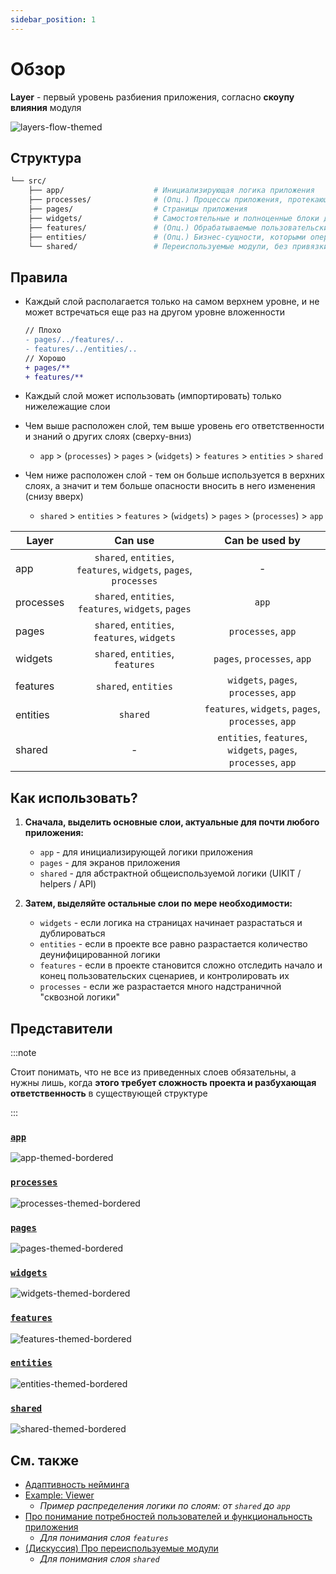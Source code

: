 ```yaml
---
sidebar_position: 1
---
```


# Обзор

**Layer** - первый уровень разбиения приложения, согласно **скоупу влияния** модуля

![layers-flow-themed](/img/layers_flow.png)

## Структура

```sh
└── src/
    ├── app/                    # Инициализирующая логика приложения
    ├── processes/              # (Опц.) Процессы приложения, протекающие над страницами
    ├── pages/                  # Страницы приложения
    ├── widgets/                # Самостоятельные и полноценные блоки для страниц
    ├── features/               # (Опц.) Обрабатываемые пользовательские сценарии
    ├── entities/               # (Опц.) Бизнес-сущности, которыми оперирует предметная область
    └── shared/                 # Переиспользуемые модули, без привязки к бизнес-логике
```

## Правила

- Каждый слой располагается только на самом верхнем уровне, и не может встречаться еще раз на другом уровне вложенности

    ```diff
    // Плохо
    - pages/../features/..
    - features/../entities/..
    // Хорошо
    + pages/**
    + features/**
    ```

- Каждый слой может использовать (импортировать) только нижележащие слои
- Чем выше расположен слой, тем выше уровень его ответственности и знаний о других слоях (сверху-вниз)
  - `app` > (`processes`) > `pages` > (`widgets`) > `features` > `entities` > `shared`
- Чем ниже расположен слой - тем он больше используется в верхних слоях, а значит и тем больше опасности вносить в него изменения (снизу вверх)
  - `shared` > `entities` > `features` > (`widgets`) > `pages` > (`processes`) > `app`

<!-- use: https://www.tablesgenerator.com/markdown_tables# -->

| Layer     |                              Can use                              |                         Can be used by                         |
|-----------|:-----------------------------------------------------------------:|:--------------------------------------------------------------:|
| app       | `shared`, `entities`, `features`, `widgets`, `pages`, `processes` |                                -                               |
| processes |        `shared`, `entities`, `features`, `widgets`, `pages`       |                              `app`                             |
| pages     |            `shared`, `entities`, `features`, `widgets`            |                       `processes`, `app`                       |
| widgets   |                  `shared`, `entities`, `features`                 |                   `pages`, `processes`, `app`                  |
| features  |                        `shared`, `entities`                       |             `widgets`, `pages`, `processes`, `app`             |
| entities  |                              `shared`                             |       `features`, `widgets`, `pages`, `processes`, `app`       |
| shared    |                                 -                                 | `entities`, `features`, `widgets`, `pages`, `processes`, `app` |

## Как использовать?

1. **Сначала, выделить основные слои, актуальные для почти любого приложения:**
    - `app` - для инициализирующей логики приложения
    - `pages` - для экранов приложения
    - `shared` - для абстрактной общеиспользуемой логики (UIKIT / helpers / API)

2. **Затем, выделяйте остальные слои по мере необходимости:**
   - `widgets` - если логика на страницах начинает разрастаться и дублироваться
   - `entities` - если в проекте все равно разрастается количество деунифицированной логики
   - `features` - если в проекте становится сложно отследить начало и конец пользовательских сценариев, и контролировать их
   - `processes` - если же разрастается много надстраничной "сквозной логики"

## Представители

<!-- Оставил фразы в комментариях, на случай, если решим их вернуть -->

:::note

Стоит понимать, что не все из приведенных слоев обязательны, а нужны лишь, когда **этого требует сложность проекта и разбухающая ответственность** в существующей структуре

:::

### [`app`][refs-app]

<!-- **Инициализирующая логика приложения** -->

![app-themed-bordered](/img/layers/app.png)

### [`processes`][refs-processes]

<!-- **Бизнес-процессы приложения, управляющие страницами** -->

![processes-themed-bordered](/img/layers/processes.png)

### [`pages`][refs-pages]

![pages-themed-bordered](/img/layers/pages.png)

### [`widgets`][refs-widgets]

![widgets-themed-bordered](/img/layers/widgets.png)

### [`features`][refs-features]

<!-- **Части функциональности приложения** -->

![features-themed-bordered](/img/layers/features.png)

### [`entities`][refs-entities]

<!-- **Бизнес-сущности** -->

![entities-themed-bordered](/img/layers/entities.png)

### [`shared`][refs-shared]

<!-- **Переиспользуемые модули, без привязки к бизнес-логике** -->

![shared-themed-bordered](/img/layers/shared.png)

## См. также

- [Адаптивность нейминга][refs-naming-adaptability]
- [Example: Viewer][refs-example-viewer]
  - *Пример распределения логики по слоям: от `shared` до `app`*
- [Про понимание потребностей пользователей и функциональность приложения][refs-needs]
  - *Для понимания слоя `features`*
- [(Дискуссия) Про переиспользуемые модули][disc-sharing]
  - *Для понимания слоя `shared`*

[refs-naming-adaptability]: /docs/concepts/naming-adaptability
[refs-needs]: /docs/about/understanding/needs-driven

[refs-low-coupling]: /docs/concepts/low-coupling
[refs-example-viewer]: /docs/guides/examples/auth

[refs-app]: /docs/concepts/decomposition/reference/app
[refs-processes]: /docs/concepts/decomposition/reference/processes
[refs-pages]: /docs/concepts/decomposition/reference/pages
[refs-widgets]: /docs/concepts/decomposition/reference/widgets
[refs-features]: /docs/concepts/decomposition/reference/features
[refs-entities]: /docs/concepts/decomposition/reference/entities
[refs-shared]: /docs/concepts/decomposition/reference/shared

[refs-segments]: /docs/concepts/decomposition/segments
[refs-segments--ui]: /docs/concepts/decomposition/segments#ui
[refs-segments--model]: /docs/concepts/decomposition/segments#model
[refs-segments--lib]: /docs/concepts/decomposition/segments#lib
[refs-segments--api]: /docs/concepts/decomposition/segments#api
[refs-segments--config]: /docs/concepts/decomposition/segments#config

[disc-sharing]: https://github.com/feature-sliced/documentation/discussions/14
